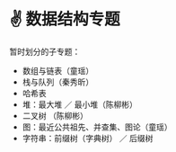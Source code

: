 # ✌ 数据结构专题

暂时划分的子专题：

- 数组与链表（童瑶）
- 栈与队列（秦秀昕）
- 哈希表
- 堆：最大堆 ／ 最小堆（陈柳彬）
- 二叉树 （陈柳彬）
- 图：最近公共祖先、并查集、图论（童瑶）
- 字符串：前缀树（字典树） ／ 后缀树



